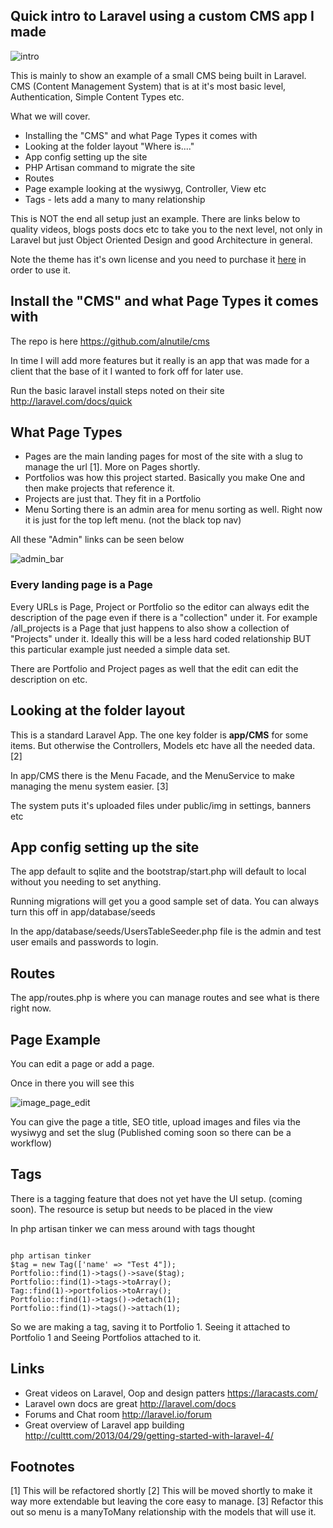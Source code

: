 ## Quick intro to Laravel using a custom CMS app I made

![intro](https://dl-web.dropbox.com/get/Screenshots/intro_image.png?_subject_uid=54803135&w=AADdI8YLw5iRjK91_3LjSHq7b7z0ibM8KY4P7MicRH9UFA)

This is mainly to show an example of a small CMS being built in Laravel. CMS (Content Management System) that is at it's most basic level, Authentication, Simple Content Types etc.

What we will cover.

  * Installing the "CMS" and what Page Types it comes with
  * Looking at the folder layout "Where is...."
  * App config setting up the site
  * PHP Artisan command to migrate the site
  * Routes
  * Page example looking at the wysiwyg, Controller, View etc
  * Tags - lets add a many to many relationship
  

This is NOT the end all setup just an example. There are links below to quality videos, blogs posts docs etc to take you to the next level, not only in Laravel but just Object Oriented Design and good Architecture in general.

Note the theme has it's own license and you need to purchase it [here](https://wrapbootstrap.com/theme/colorfrog-WB01PG0H4) in order to use it.

## Install the "CMS" and what Page Types it comes with

The repo is here https://github.com/alnutile/cms

In time I will add more features but it really is an app that was made for a client that the base of it I wanted to fork off for later use.

Run the basic laravel install steps noted on their site http://laravel.com/docs/quick

## What Page Types

 * Pages are the main landing pages for most of the site with a slug to manage the url [1]. More on Pages shortly.
 * Portfolios was how this project started. Basically you make One and then make projects that reference it. 
 * Projects are just that. They fit in a Portfolio
 * Menu Sorting there is an admin area for menu sorting as well. Right now it is just for the top left menu. (not the black top nav)
 
All these "Admin" links can be seen below

![admin_bar](https://dl-web.dropbox.com/get/Screenshots/admin_link.png?_subject_uid=54803135&w=AAAXvu_aZZUUGLFbgByRli-WjFgDpVmUDnQxverzi5_ISg)


### Every landing page is a Page 

Every URLs is Page, Project or Portfolio so the editor can always edit the description of the page even if there is a "collection" under it. For example /all_projects is a Page that just happens to also show a collection of "Projects" under it. Ideally this will be a less hard coded relationship BUT this particular example just needed a simple data set.


There are Portfolio and Project pages as well that the edit can edit the description on etc.


## Looking at the folder layout

This is a standard Laravel App. The one key folder is **app/CMS** for some items. But otherwise the Controllers, Models etc have all the needed data. [2]

In app/CMS there is the Menu Facade, and the MenuService to make managing the menu system easier. [3]

The system puts it's uploaded files under public/img in settings, banners etc

## App config setting up the site

The app default to sqlite and the bootstrap/start.php will default to local without you needing to set anything.

Running migrations will get you a good sample set of data. You can always turn this off in app/database/seeds

In the app/database/seeds/UsersTableSeeder.php file is the admin and test user emails and passwords to login.

## Routes

The app/routes.php is where you can manage routes and see what is there right now. 

## Page Example

You can edit a page or add a page.

Once in there you will see this

![image_page_edit](https://dl-web.dropbox.com/get/Screenshots/edit.png?_subject_uid=54803135&w=AADonXAFhGpiKY5JL9u6d248TPQKJMPCDcHTwUi2s2Hk5Q)



You can give the page a title, SEO title, upload images and files via the wysiwyg and set the slug (Published coming soon so there can be a workflow)

## Tags

There is a tagging feature that does not yet have the UI setup. (coming soon). The resource is setup but needs to be placed in the view

In php artisan tinker we can mess around with tags thought

~~~

php artisan tinker
$tag = new Tag(['name' => "Test 4"]);
Portfolio::find(1)->tags()->save($tag);
Portfolio::find(1)->tags->toArray();
Tag::find(1)->portfolios->toArray();
Portfolio::find(1)->tags()->detach(1);
Portfolio::find(1)->tags()->attach(1);
~~~

So we are making a tag, saving it to Portfolio 1. Seeing it attached to Portfolio 1 and Seeing Portfolios attached to it.

## Links

 * Great videos on Laravel, Oop and design patters https://laracasts.com/
 * Laravel own docs are great http://laravel.com/docs
 * Forums and Chat room http://laravel.io/forum
 * Great overview of Laravel app building http://culttt.com/2013/04/29/getting-started-with-laravel-4/
 

## Footnotes

[1] This will be refactored shortly
[2] This will be moved shortly to make it way more extendable but leaving the core easy to manage.
[3] Refactor this out so menu is a manyToMany relationship with the models that will use it.
